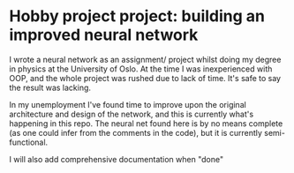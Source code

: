 # Hobby project project: building an improved neural network 

I wrote a neural network as an assignment/ project whilst doing my degree in physics at the University of Oslo. At the time I was inexperienced with OOP, and the whole project was rushed due to lack of time. It's safe to say the result was lacking.

In my unemployment I've found time to improve upon the original architecture and design of the network, and this is currently what's happening in this repo.
The neural net found here is by no means complete (as one could infer from the comments in the code), but it is currently semi-functional.

I will also add comprehensive documentation when "done"



